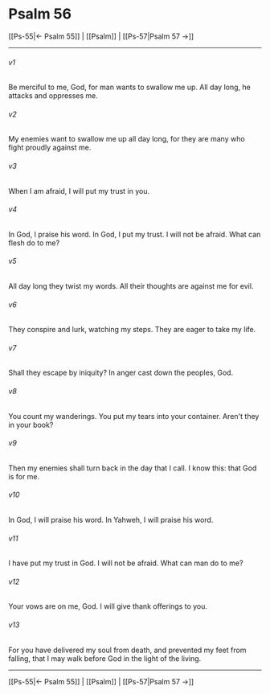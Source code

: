 # Psalm 56

[[Ps-55|← Psalm 55]] | [[Psalm]] | [[Ps-57|Psalm 57 →]]
***



###### v1 
Be merciful to me, God, for man wants to swallow me up. All day long, he attacks and oppresses me. 

###### v2 
My enemies want to swallow me up all day long, for they are many who fight proudly against me. 

###### v3 
When I am afraid, I will put my trust in you. 

###### v4 
In God, I praise his word. In God, I put my trust. I will not be afraid. What can flesh do to me? 

###### v5 
All day long they twist my words. All their thoughts are against me for evil. 

###### v6 
They conspire and lurk, watching my steps. They are eager to take my life. 

###### v7 
Shall they escape by iniquity? In anger cast down the peoples, God. 

###### v8 
You count my wanderings. You put my tears into your container. Aren't they in your book? 

###### v9 
Then my enemies shall turn back in the day that I call. I know this: that God is for me. 

###### v10 
In God, I will praise his word. In Yahweh, I will praise his word. 

###### v11 
I have put my trust in God. I will not be afraid. What can man do to me? 

###### v12 
Your vows are on me, God. I will give thank offerings to you. 

###### v13 
For you have delivered my soul from death, and prevented my feet from falling, that I may walk before God in the light of the living.

***
[[Ps-55|← Psalm 55]] | [[Psalm]] | [[Ps-57|Psalm 57 →]]
